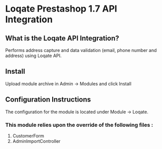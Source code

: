 # Loqate Prestashop 1.7 API Integration

## What is the Loqate API Integration?
Performs address capture and data validation (email, phone number and address) using Loqate API.

## Install

Upload module archive in Admin -> Modules and click Install

## Configuration Instructions
The configuration for the module is located under Module -> Loqate.


### This module relies upon the override of the following files :

1. CustomerForm
2. AdminImportController
